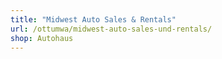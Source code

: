 ```yaml
---
title: "Midwest Auto Sales & Rentals"
url: /ottumwa/midwest-auto-sales-und-rentals/
shop: Autohaus
---
```

